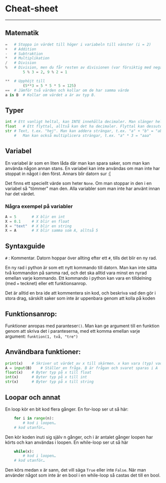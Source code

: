 # Cheat-sheet
-------------------------------------
## Matematik
```python
=	# Stoppa in värdet till höger i variabeln till vänster (i = 2)
+	# Addition
-	# Subtraktion
*	# Multiplikation
/	# Division
%	# Division, men du får resten av divisionen (var försiktig med negativa tal)
		5 % 3 = 2, 9 % 2 = 1

**	# Upphöjt till 
		(5**3 = 5 * 5 * 5 = 125)
==	# Jämför två värden och kollar om de har samma värde
a is B	# Kollar om värdet a är av typ B.
```
## Typer	
```python
int	# Ett vanligt heltal, kan INTE innehålla decimaler. Man slänger helt enkelt bort allt efter kommat
float	# Ett flyttal, alltså kan det ha decimaler. Flyttal kan dessutom vara oändliga eller NaN (inte ett tal alls)
str	# Text, t.ex. "hej". Man kan addera strängar, t.ex. "a" + "b" = "ab".
	#	Man kan också multiplicera strängar, t.ex. "a" * 3 = "aaa"
```
## Variabel
En variabel är som en liten låda där man kan spara saker, som man kan använda någon annan stans. En variabel kan inte användas om man inte har stoppat in något i den först. Annars blir datorn sur :[

Det finns ett speciellt värde som heter `None`. Om man stoppar in den i en variabel så "tömmer" man den. Alla variabler som man inte har använt innan har det värdet.

### Några exempel på variabler
```python
A = 5		# X blir en int
X = 0.1		# X blir en float
X = "text"	# X blir en string
X = A		# X blir samma som A, alltså 5
```

## Syntaxguide
`#` : Kommentar. Datorn hoppar över allting efter ett `#`, tills det blir en ny rad.

En ny rad i python är som ett nytt kommando till datorn. Man kan inte sätta två kommandon på samma rad, och det ska alltid vara minst en nyrad emellan varje kommando. Ett kommando i python kan vara en tilldelning (med `=` tecknet) eller ett funktionsanrop.

Det är alltid en bra ide att kommentera sin kod, och beskriva vad den gör i stora drag, särskilt saker som inte är uppenbara genom att kolla på koden

## Funktionsanrop:
Funktioner anropas med paranteser`()`. Man kan ge argument till en funktion genom att skriva det i paranteserna, med ett komma emellan varje argument:
`funktion(1, två, "tre")`

## Användbara funktioner:
```python
print(x)	# Skriver ut värdet av x till skärmen. x kan vara (typ) vad som helst
A = input(B)	# Ställer en fråga. B är frågan och svaret sparas i A
float(x)	# Byter typ på x till float
int(x)		# Byter typ på x till int
str(x)		# Byter typ på x till string
```
## Loopar och annat
En loop kör en bit kod flera gånger. En for-loop ser ut så här: 

```python
	for i in range(n):
		# kod i loopen…
	# kod utanför… 
```

Den kör koden inuti sig själv n gånger, och i är antalet gånger loopen har körts och kan användas i loopen.
En while-loop ser ut så här

```python
	while(x):
		# kod i loopen…
	# kod utanför… 
```

Den körs medan x är sann, det vill säga `True` eller inte `False`. När man använder något som inte är en bool i en while-loop så castas det till en bool.

